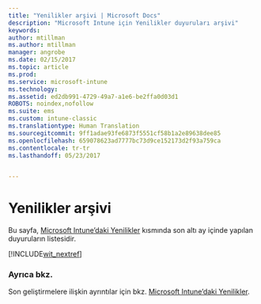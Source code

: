 ```yaml
---
title: "Yenilikler arşivi | Microsoft Docs"
description: "Microsoft Intune için Yenilikler duyuruları arşivi"
keywords: 
author: mtillman
ms.author: mtillman
manager: angrobe
ms.date: 02/15/2017
ms.topic: article
ms.prod: 
ms.service: microsoft-intune
ms.technology: 
ms.assetid: ed2db991-4729-49a7-a1e6-be2ffa0d03d1
ROBOTS: noindex,nofollow
ms.suite: ems
ms.custom: intune-classic
ms.translationtype: Human Translation
ms.sourcegitcommit: 9ff1adae93fe6873f5551cf58b1a2e89638dee85
ms.openlocfilehash: 659078623ad7777bc73d9ce152173d2f93a759ca
ms.contentlocale: tr-tr
ms.lasthandoff: 05/23/2017


---
```

# <a name="whats-new-archive"></a>Yenilikler arşivi

Bu sayfa, [Microsoft Intune’daki Yenilikler](whats-new-in-microsoft-intune.md) kısmında son altı ay içinde yapılan duyuruların listesidir.

[!INCLUDE[wit_nextref](../includes/whats-new-last-six-months.md)]

### <a name="see-also"></a>Ayrıca bkz.
Son geliştirmelere ilişkin ayrıntılar için bkz. [Microsoft Intune’daki Yenilikler](whats-new-in-microsoft-intune.md).


